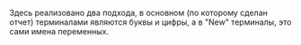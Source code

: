 Здесь реализовано два подхода, в основном (по которому сделан отчет) терминалами являются буквы и цифры, 
а в "New" терминалы, это сами имена переменных.